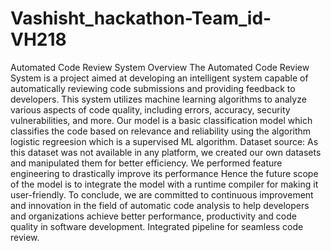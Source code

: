 # Vashisht_hackathon-Team_id-VH218
Automated Code Review System Overview The Automated Code Review System is a project aimed at developing an intelligent system capable of automatically reviewing code submissions and providing feedback to developers. This system utilizes machine learning algorithms to analyze various aspects of code quality, including errors, accuracy, security vulnerabilities, and more. Our model is a basic classification model which classifies the code based on relevance and reliability using the algorithm logistic regreesion which is a supervised ML algorithm. Dataset source: As this dataset was not available in any platform, we created our own datasets and manipulated them for better efficiency. We performed feature engineering to drastically improve its performance Hence the future scope of the model is to integrate the model with a runtime compiler for making it user-friendly. To conclude, we are committed to continuous improvement and innovation in the field of automatic code analysis to help developers and organizations achieve better performance, productivity and code quality in software development. Integrated pipeline for seamless code review.

